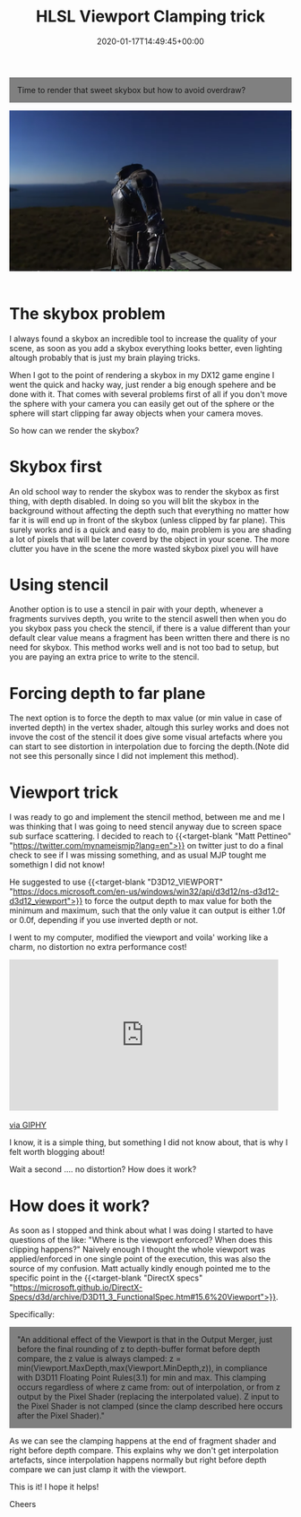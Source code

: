 ﻿---
date: 2020-01-17T14:49:45+00:00
linktitle: HLSL Viewport Clamping 
title: "HLSL Viewport Clamping trick"
tags : ["shader","gpu"]
tocname: "Table of contents:"
toc : true
draft : false 
---

<p style="background:gray;padding: 1em;">
Time to render that sweet skybox but how to avoid overdraw?
</p>

![intro](../images/16_skybox/cover.png)
<br><br>

# The skybox problem

I always found a skybox an incredible tool to increase the quality of your scene, as soon
as you add a skybox everything looks better, even lighting altough probably that is 
just my brain playing tricks. 

When I got to the point of rendering a skybox in my DX12 game engine I went the quick and 
hacky way, just render a big enough spehere and be done with it. That comes with several problems
first of all if you don't move the sphere with your camera you can easily get out of the sphere
or the sphere will start clipping far away objects when your camera moves.

So how can we render the skybox?

# Skybox first
An old school way to render the skybox was to render the skybox as first thing, with depth
disabled. In doing so you will blit the skybox in the background without affecting the depth
such that everything no matter how far it is will end up in front of the skybox (unless clipped
by far plane). This surely works and is a quick and easy to do, main problem is you are 
shading a lot of pixels that will be later coverd by the object in your scene.
The more clutter you have in the scene the more wasted skybox pixel you will have

# Using stencil 

Another option is to use a stencil in pair with your depth, whenever a fragments survives depth, 
you write to the stencil aswell then when you do you skybox pass you check the stencil, if there 
is a value different than your default clear value means a fragment has been written there and
there is no need for skybox.
This method works well and is not too bad to setup, but you are paying an extra price to write
to the stencil.

# Forcing depth to far plane

The next option is to force the depth to max value (or min value in case of inverted depth) in 
the vertex shader, altough this surley works and does not invove the cost of the stencil
it does give some visual artefacts where you can start to see distortion in interpolation
due to forcing the depth.(Note did not see this personally since I did not implement this method).

# Viewport trick
I was ready to go and implement the stencil method, between me and me I was thinking that I was going 
to need stencil anyway due to screen space sub surface scattering. I decided to reach to 
{{<target-blank "Matt Pettineo" "https://twitter.com/mynameismjp?lang=en">}}
on twitter just to do a final check to see if I was missing something, and as usual MJP tought me 
somethign I did not know!

He suggested to use 
{{<target-blank "D3D12_VIEWPORT" "https://docs.microsoft.com/en-us/windows/win32/api/d3d12/ns-d3d12-d3d12_viewport">}}
to force the output depth to max value for both the minimum and maximum, such that the only 
value it can output is either 1.0f or 0.0f, depending if you use inverted depth or not.

I went to my computer, modified the viewport and voila' working like a charm, no distortion
no extra performance cost!

<iframe src="https://giphy.com/embed/S6prbT1uZRre8" width="480" height="270" frameBorder="0" class="giphy-embed" allowFullScreen></iframe><p><a href="https://giphy.com/gifs/S6prbT1uZRre8">via GIPHY</a></p>

I know, it is a simple thing, but something I did not know about, that is why I felt worth blogging
about!

Wait a second .... no distortion? How does it work?

# How does it work?
As soon as I stopped and think about what I was doing I started to have questions of the like:
"Where is the viewport enforced? When does this clipping happens?"
Naively enough I thought the whole viewport was applied/enforced in one single point of the 
execution, this was also the source of my confusion.
Matt actually kindly enough pointed me to the specific point in the 
{{<target-blank "DirectX specs" "https://microsoft.github.io/DirectX-Specs/d3d/archive/D3D11_3_FunctionalSpec.htm#15.6%20Viewport">}}.

Specifically: 

<p style="background:gray;padding: 1em;">
"An additional effect of the Viewport is that in the Output Merger, 
just before the final rounding of z to depth-buffer format before depth compare, 
the z value is always clamped: z = min(Viewport.MaxDepth,max(Viewport.MinDepth,z)), 
in compliance with D3D11 Floating Point Rules(3.1) for min and max. 
This clamping occurs regardless of where z came from: out of interpolation, 
or from z output by the Pixel Shader (replacing the interpolated value). 
Z input to the Pixel Shader is not clamped (since the clamp described here occurs after 
the Pixel Shader)."
</p>

As we can see the clamping happens at the end of fragment shader and right before depth compare.
This explains why we don't get interpolation artefacts, since interpolation happens normally
but right before depth compare we can just clamp it with the viewport.

This is it! I hope it helps!

Cheers 



<br><br>

